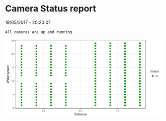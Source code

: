 Camera Status report
================
18/05/2017 - 20:20:07

    All cameras are up and running

![](camreport_files/figure-markdown_github/unnamed-chunk-2-1.png)
